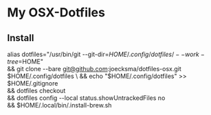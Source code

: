 # My OSX-Dotfiles

## Install
alias dotfiles="/usr/bin/git --git-dir=$HOME/.config/dotfiles/ --work-tree=$HOME" \
&& git clone --bare git@github.com:joecksma/dotfiles-osx.git $HOME/.config/dotfiles \
&& echo "$HOME/.config/dotfiles" >> $HOME/.gitignore \
&& dotfiles checkout \
&& dotfiles config --local status.showUntrackedFiles no \
&& $HOME/.local/bin/.install-brew.sh
